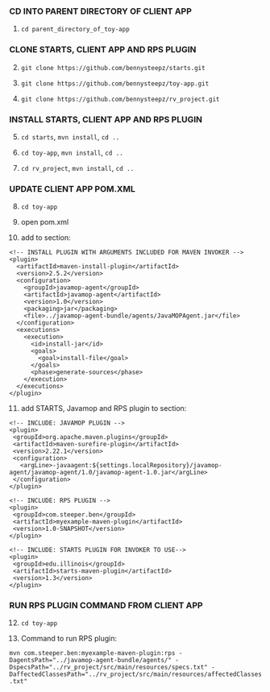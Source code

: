
### CD INTO PARENT DIRECTORY OF CLIENT APP
1. `cd parent_directory_of_toy-app`

### CLONE STARTS, CLIENT APP AND RPS PLUGIN
2. `git clone https://github.com/bennysteepz/starts.git`

3. `git clone https://github.com/bennysteepz/toy-app.git`

4. `git clone https://github.com/bennysteepz/rv_project.git`

### INSTALL STARTS, CLIENT APP AND RPS PLUGIN
5. `cd starts`, `mvn install`, `cd ..`

6. `cd toy-app`, `mvn install`, `cd ..`

7. `cd rv_project`, `mvn install`, `cd ..`

### UPDATE CLIENT APP POM.XML 
8. `cd toy-app`

9. open pom.xml

10. add to <pluginManagement> section:

```
<!-- INSTALL PLUGIN WITH ARGUMENTS INCLUDED FOR MAVEN INVOKER -->
<plugin>
  <artifactId>maven-install-plugin</artifactId>
  <version>2.5.2</version>
  <configuration>
    <groupId>javamop-agent</groupId>
    <artifactId>javamop-agent</artifactId>
    <version>1.0</version>
    <packaging>jar</packaging>
    <file>../javamop-agent-bundle/agents/JavaMOPAgent.jar</file>
  </configuration>
  <executions>
    <execution>
      <id>install-jar</id>
      <goals>
        <goal>install-file</goal>
      </goals>
      <phase>generate-sources</phase>
    </execution>
  </executions>
</plugin>
```

11. add STARTS, Javamop and RPS plugin to <plugins> section:
```
<!-- INCLUDE: JAVAMOP PLUGIN -->
<plugin>
 <groupId>org.apache.maven.plugins</groupId>
 <artifactId>maven-surefire-plugin</artifactId>
 <version>2.22.1</version>
 <configuration>
   <argLine>-javaagent:${settings.localRepository}/javamop-agent/javamop-agent/1.0/javamop-agent-1.0.jar</argLine>
 </configuration>
</plugin>

<!-- INCLUDE: RPS PLUGIN -->
<plugin>
 <groupId>com.steeper.ben</groupId>
 <artifactId>myexample-maven-plugin</artifactId>
 <version>1.0-SNAPSHOT</version>
</plugin>

<!-- INCLUDE: STARTS PLUGIN FOR INVOKER TO USE-->
<plugin>
 <groupId>edu.illinois</groupId>
 <artifactId>starts-maven-plugin</artifactId>
 <version>1.3</version>
</plugin>
```

### RUN RPS PLUGIN COMMAND FROM CLIENT APP
12. `cd toy-app`

13. Command to run RPS plugin:

`mvn com.steeper.ben:myexample-maven-plugin:rps -DagentsPath="../javamop-agent-bundle/agents/" -DspecsPath="../rv_project/src/main/resources/specs.txt" -DaffectedClassesPath="../rv_project/src/main/resources/affectedClasses.txt"`



